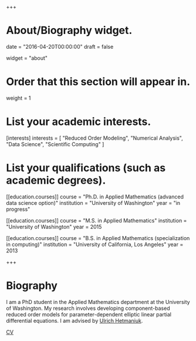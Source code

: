 +++
# About/Biography widget.

date = "2016-04-20T00:00:00"
draft = false

widget = "about"

# Order that this section will appear in.
weight = 1

# List your academic interests.
[interests]
  interests = [
    "Reduced Order Modeling",
    "Numerical Analysis",
    "Data Science",
    "Scientific Computing"
  ]

# List your qualifications (such as academic degrees).
[[education.courses]]
  course = "Ph.D. in Applied Mathematics (advanced data science option)"
  institution = "University of Washington"
  year = "in progress"

[[education.courses]]
  course = "M.S. in Applied Mathematics"
  institution = "University of Washington"
  year = 2015

[[education.courses]]
  course = "B.S. in Applied Mathematics (specialization in computing)"
  institution = "University of California, Los Angeles"
  year = 2013
 
+++

# Biography

I am a PhD student in the Applied Mathematics department at the University of Washington. My research involves developing component-based reduced order models for parameter-dependent elliptic linear partial differential equations. I am advised by [Ulrich Hetmaniuk](http://www.hetmaniuk.net/).

[CV](/cv/bdesilvacv.pdf)
